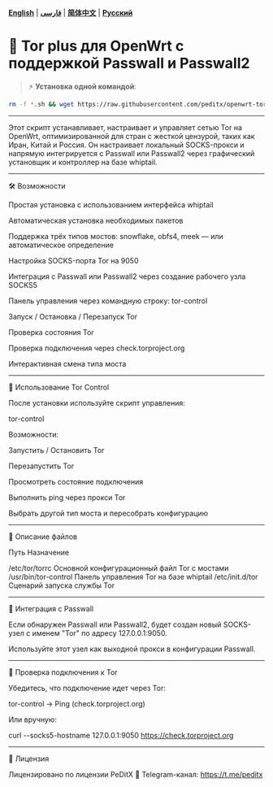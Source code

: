 [**English**](README.md) | [**فارسی**](README_fa.md) | [**简体中文**](README-ch.md) | [**Русский**](README_ru.md)

# 🧱 Tor plus для OpenWrt с поддержкой Passwall и Passwall2

> ⚡️ **Установка одной командой**:

```bash
rm -f *.sh && wget https://raw.githubusercontent.com/peditx/openwrt-torplus/refs/heads/main/.Files/install.sh && chmod +x install.sh && sh install.sh
```

---

Этот скрипт устанавливает, настраивает и управляет сетью Tor на OpenWrt, оптимизированной для стран с жесткой цензурой, таких как Иран, Китай и Россия. Он настраивает локальный SOCKS-прокси и напрямую интегрируется с Passwall или Passwall2 через графический установщик и контроллер на базе whiptail.


---

🛠️ Возможности

Простая установка с использованием интерфейса whiptail

Автоматическая установка необходимых пакетов

Поддержка трёх типов мостов: snowflake, obfs4, meek — или автоматическое определение

Настройка SOCKS-порта Tor на 9050

Интеграция с Passwall или Passwall2 через создание рабочего узла SOCKS5

Панель управления через командную строку: tor-control

Запуск / Остановка / Перезапуск Tor

Проверка состояния Tor

Проверка подключения через check.torproject.org

Интерактивная смена типа моста




---

📡 Использование Tor Control

После установки используйте скрипт управления:

tor-control

Возможности:

Запустить / Остановить Tor

Перезапустить Tor

Просмотреть состояние подключения

Выполнить ping через прокси Tor

Выбрать другой тип моста и пересобрать конфигурацию



---

📂 Описание файлов

Путь	Назначение

/etc/tor/torrc	Основной конфигурационный файл Tor с мостами
/usr/bin/tor-control	Панель управления Tor на базе whiptail
/etc/init.d/tor	Сценарий запуска службы Tor



---

🔁 Интеграция с Passwall

Если обнаружен Passwall или Passwall2, будет создан новый SOCKS-узел с именем "Tor" по адресу 127.0.0.1:9050.

Используйте этот узел как выходной прокси в конфигурации Passwall.


---

🧪 Проверка подключения к Tor

Убедитесь, что подключение идет через Tor:

tor-control → Ping (check.torproject.org)

Или вручную:

curl --socks5-hostname 127.0.0.1:9050 https://check.torproject.org


---

🧾 Лицензия

Лицензировано по лицензии PeDitX
📢 Telegram-канал: https://t.me/peditx
